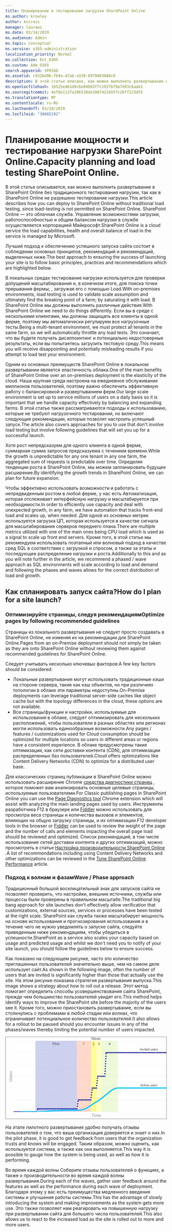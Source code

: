 ```yaml
---
title: Планирование и тестирование загрузки SharePoint Online
ms.author: krowley
author: kccross
manager: laurawi
ms.date: 03/14/2019
ms.audience: Admin
ms.topic: conceptual
ms.service: o365-administration
localization_priority: Normal
ms.collection: Ent_O365
ms.custom: Adm_O365
search.appverid: SPO160
ms.assetid: c932bd9b-fb9a-47ab-a330-6979d03688c0
description: В этой статье описано, как можно выполнить развертывание в SharePoint Online без проведения традиционных нагрузочного тестирования, так как оно не разрешено.
ms.openlocfilehash: 16525e461d9c6e04b03ffc19376f9a7d93c6aab1
ms.sourcegitcommit: 4ef8e113fa20b539de1087422455fc26ff123d55
ms.translationtype: MT
ms.contentlocale: ru-RU
ms.lasthandoff: 03/18/2019
ms.locfileid: "30665192"
---
```

# <a name="capacity-planning-and-load-testing-sharepoint-online"></a><span data-ttu-id="e9544-103">Планирование мощности и тестирование нагрузки SharePoint Online.</span><span class="sxs-lookup"><span data-stu-id="e9544-103">Capacity planning and load testing SharePoint Online.</span></span>

<span data-ttu-id="e9544-104">В этой статье описывается, как можно выполнить развертывание в SharePoint Online без традиционного тестирования нагрузки, так как в SharePoint Online не разрешено тестирование нагрузки.</span><span class="sxs-lookup"><span data-stu-id="e9544-104">This article describes how you can deploy to SharePoint Online without traditional load testing, since load-testing is not permitted on SharePoint Online.</span></span> <span data-ttu-id="e9544-105">SharePoint Online — это облачная служба. Управление возможностями загрузки, работоспособностью и общим балансом нагрузки в службе осуществляется корпорацией Майкрософт.</span><span class="sxs-lookup"><span data-stu-id="e9544-105">SharePoint Online is a cloud service the load capabilities, health and overall balance of load in the service is managed by Microsoft.</span></span>
  
<span data-ttu-id="e9544-106">Лучший подход к обеспечению успешного запуска сайта состоит в соблюдении основных принципов, рекомендаций и рекомендаций, выделенных ниже.</span><span class="sxs-lookup"><span data-stu-id="e9544-106">The best approach to ensuring the success of launching your site is to follow basic principles, practices and recommendations which are highlighted below.</span></span>
  
<span data-ttu-id="e9544-107">В локальных средах тестирование нагрузки используется для проверки допущений масштабирования и, в конечном итоге, для поиска точки прерывания фермы; , загружая его с помощью Load.</span><span class="sxs-lookup"><span data-stu-id="e9544-107">With on-premises environments, load testing is used to validate scale assumption and ultimately find the breaking point of a farm; by saturating it with load.</span></span> <span data-ttu-id="e9544-108">В SharePoint Online мы должны выполнить различные действия.</span><span class="sxs-lookup"><span data-stu-id="e9544-108">With SharePoint Online we need to do things differently.</span></span> <span data-ttu-id="e9544-109">Если вы в среде с несколькими клиентами, мы должны защищать все клиенты в одной ферме, поэтому мы автоматически регулируем все нагрузочные тесты.</span><span class="sxs-lookup"><span data-stu-id="e9544-109">Being a multi-tenant environment, we must protect all tenants in the same farm, so we will automatically throttle any load tests.</span></span> <span data-ttu-id="e9544-110">Это означает, что вы будете получать дисаппоинтинг и потенциально недостоверные результаты, если вы попытаетесь загрузить тестовую среду.</span><span class="sxs-lookup"><span data-stu-id="e9544-110">This means you will receive disappointing and potentially misleading results if you attempt to load test your environment.</span></span>
  
<span data-ttu-id="e9544-111">Одним из основных преимуществ SharePoint Online в локальном развертывании является эластичность облака.</span><span class="sxs-lookup"><span data-stu-id="e9544-111">One of the main benefits of SharePoint Online over an on-premises deployment is the elasticity of the cloud.</span></span> <span data-ttu-id="e9544-112">Наша крупная среда настроена на ежедневное обслуживание миллионов пользователей, поэтому важно обеспечить эффективную работу с балансировкой и развертыванием ферм.</span><span class="sxs-lookup"><span data-stu-id="e9544-112">Our large scale environment is set up to service millions of users on a daily basis so it is important that we handle capacity effectively by balancing and expanding farms.</span></span> <span data-ttu-id="e9544-113">В этой статье также рассматриваются подходы к использованию, которые не требуют нагрузочного тестирования, но включают следующие рекомендации, которые позволят настроить успешный запуск.</span><span class="sxs-lookup"><span data-stu-id="e9544-113">The article also covers approaches for you to use that don't involve load testing but involve following guidelines that will set you up for a successful launch.</span></span> 
  
<span data-ttu-id="e9544-114">Хотя рост непредсказуем для одного клиента в одной ферме, суммарная сумма запросов предсказуема с течением времени.</span><span class="sxs-lookup"><span data-stu-id="e9544-114">While the growth is unpredictable for any one tenant in any one farm, the aggregated sum of requests is predictable over time.</span></span> <span data-ttu-id="e9544-115">Определяя тенденции роста в SharePoint Online, мы можем запланировать будущее расширение.</span><span class="sxs-lookup"><span data-stu-id="e9544-115">By identifying the growth trends in SharePoint Online, we can plan for future expansion.</span></span>
  
<span data-ttu-id="e9544-116">Чтобы эффективно использовать возможности и работать с непредвиденным ростом в любой ферме, у нас есть Автоматизация, которая отслеживает интерфейсную нагрузку и масштабируется при необходимости.</span><span class="sxs-lookup"><span data-stu-id="e9544-116">In order to efficiently use capacity and deal with unexpected growth, in any farm, we have automation that tracks front-end load and scales up, when needed.</span></span> <span data-ttu-id="e9544-117">Для одной из основных метрик используется загрузка ЦП, которая используется в качестве сигнала для масштабирования серверов переднего плана.</span><span class="sxs-lookup"><span data-stu-id="e9544-117">There are multiple metrics utilized with one of the main ones being CPU load which is used as a signal to scale up front end servers.</span></span> <span data-ttu-id="e9544-118">Кроме того, в этой статье мы рекомендуем использовать поэтапный или волновый подход в качестве сред SQL в соответствии с загрузкой и спросом, а также за этапы и последующее распределение нагрузки и роста.</span><span class="sxs-lookup"><span data-stu-id="e9544-118">Additionally to this and as you will note further in the article, we recommend a phased / wave approach as SQL environments will scale according to load and demand and following the phases and waves allows for the correct distribution of load and growth.</span></span> 
  
## <a name="how-do-i-plan-for-a-site-launch"></a><span data-ttu-id="e9544-119">Как спланировать запуск сайта?</span><span class="sxs-lookup"><span data-stu-id="e9544-119">How do I plan for a site launch?</span></span>

### <a name="optimize-pages-by-following-recommended-guidelines"></a><span data-ttu-id="e9544-120">Оптимизируйте страницы, следуя рекомендациям</span><span class="sxs-lookup"><span data-stu-id="e9544-120">Optimize pages by following recommended guidelines</span></span>
<span data-ttu-id="e9544-121">Страницы из локального развертывания не следует просто создавать в SharePoint Online, не изменяя их на рекомендации для SharePoint Online.</span><span class="sxs-lookup"><span data-stu-id="e9544-121">Pages from an on-Premise deployment should not simply be taken as they are onto SharePoint Online without reviewing them against recommended guidelines for SharePoint Online.</span></span>

<span data-ttu-id="e9544-122">Следует учитывать несколько ключевых факторов:</span><span class="sxs-lookup"><span data-stu-id="e9544-122">A few key factors should be considered:</span></span>
- <span data-ttu-id="e9544-123">Локальные развертывания могут использовать традиционные кэши на стороне сервера, такие как кэш объектов, но при различиях топологии в облаке эти параметры недоступны.</span><span class="sxs-lookup"><span data-stu-id="e9544-123">On-Premise deployments can leverage traditional server-side caches like object cache but with the topology differences in the cloud, these options are not available.</span></span>
- <span data-ttu-id="e9544-124">Все страницы/функции и настройки, используемые для использования в облаке, следует оптимизировать для нескольких расположений, чтобы пользователи в разных областях или регионах могли использовать единообразные возможности.</span><span class="sxs-lookup"><span data-stu-id="e9544-124">Any pages / features / customizations used for Cloud consumption should be optimized for multiple locations so users in different areas or regions have a consistent experience.</span></span> <span data-ttu-id="e9544-125">В облаке предусмотрены такие оптимизации, как сети доставки контента (CDN), для оптимизации распределенных баз пользователей.</span><span class="sxs-lookup"><span data-stu-id="e9544-125">Cloud offers optimizations like Content Delivery Networks (CDN) to optimize for a distributed user base.</span></span>

<span data-ttu-id="e9544-126">Для классических страниц публикации в SharePoint Online можно использовать расширение Chrome [средства диагностики страниц](https://aka.ms/perftool) , которое поможет вам анализировать основные целевые страницы, используемые пользователями.</span><span class="sxs-lookup"><span data-stu-id="e9544-126">For Classic publishing pages in SharePoint Online you can use the [Page Diagnostics tool](https://aka.ms/perftool) Chrome extension which will assist with analyzing the main landing pages used by users.</span></span>
<span data-ttu-id="e9544-127">Инструменты разработчика F12 в браузере или [Fiddler](https://www.telerik.com/download/fiddler) можно использовать для просмотра веса страницы и количества вызовов и элементов, влияющих на общую загрузку страницы, и их оптимизации.</span><span class="sxs-lookup"><span data-stu-id="e9544-127">F12 developer tools in the browser or [Fiddler](https://www.telerik.com/download/fiddler) can be used to review the weight of the page and the number of calls and elements impacting the overall page load should be reviewed and optimized.</span></span> <span data-ttu-id="e9544-128">Список рекомендаций, в том числе использование сетей доставки контента и других оптимизаций, можно просмотреть в статье [Настройка производительности SharePoint Online](https://aka.ms/spoperformance) .</span><span class="sxs-lookup"><span data-stu-id="e9544-128">A list of recommendations including using Content Delivery Networks and other optimizations can be reviewed in the [Tune SharePoint Online Performance](https://aka.ms/spoperformance) article.</span></span>

### <a name="wave--phase-approach"></a><span data-ttu-id="e9544-129">Подход к волнам и фазам</span><span class="sxs-lookup"><span data-stu-id="e9544-129">Wave / Phase approach</span></span>
<span data-ttu-id="e9544-130">Традиционный большой восклицательный знак для запусков сайта не позволяет проверить, что настройки, внешние источники, службы или процессы были проверены в правильном масштабе.</span><span class="sxs-lookup"><span data-stu-id="e9544-130">The traditional big bang approach for site launches don't effectively allow verification that customizations, external sources, services or processes have been tested at the right scale.</span></span> <span data-ttu-id="e9544-131">SharePoint как служба также масштабирует мощность на основе использования и прогнозирования использования и в течение чего не нужно уведомлять о запуске сайта, следуйте приведенным ниже рекомендациям, чтобы убедиться в успешности.</span><span class="sxs-lookup"><span data-stu-id="e9544-131">SharePoint as a service also scales your capacity based on usage and predicted usage and whilst we don't need you to notify of your site launch, you should follow the guidelines below to ensure success.</span></span>
  
<span data-ttu-id="e9544-132">Как показано на следующем рисунке, часто это количество приглашенных пользователей значительно выше, чем на самом деле использует сайт.</span><span class="sxs-lookup"><span data-stu-id="e9544-132">As shown in the following image, often the number of users that are invited is significantly higher than those that actually use the site.</span></span> <span data-ttu-id="e9544-133">На этом рисунке показана стратегия развертывания выпуска.</span><span class="sxs-lookup"><span data-stu-id="e9544-133">This image shows a strategy about how to roll out a release.</span></span> <span data-ttu-id="e9544-134">Этот метод помогает определить способы усовершенствования сайта SharePoint, прежде чем большинство пользователей увидят его.</span><span class="sxs-lookup"><span data-stu-id="e9544-134">This method helps identify ways to improve the SharePoint site before the majority of the users see it.</span></span> <span data-ttu-id="e9544-135">Кроме того, можно приостановить развертывание, если вы столкнулись с проблемами в любой стадии или волнах, что ограничивает потенциальное количество пользователей.</span><span class="sxs-lookup"><span data-stu-id="e9544-135">It also allows for a rollout to be paused should you encounter issues in any of the phases/waves thereby limiting the potential number of users impacted.</span></span>
  
![Диаграмма, показывающая приглашенных и активных пользователей](media/0bc14a20-9420-4986-b9b9-fbcd2c6e0fb9.png)
  
<span data-ttu-id="e9544-137">На этапе пилотного развертывания удобно получать отзывы пользователей о том, что ваша организация доверяется и знает о них.</span><span class="sxs-lookup"><span data-stu-id="e9544-137">In the pilot phase, it is good to get feedback from users that the organization trusts and knows will be engaged.</span></span> <span data-ttu-id="e9544-138">Таким образом, можно оценить, как используется система, а также как она выполняется.</span><span class="sxs-lookup"><span data-stu-id="e9544-138">This way it is possible to gauge how the system is being used, as well as how it is performing.</span></span>
  
<span data-ttu-id="e9544-139">Во время каждой волны Соберите отзывы пользователей о функциях, а также о производительности во время каждой волны развертывания.</span><span class="sxs-lookup"><span data-stu-id="e9544-139">During each of the waves, gather user feedback around the features as well as the performance during each wave of deployment.</span></span> <span data-ttu-id="e9544-140">Благодаря этому у вас есть преимущества медленного введения системы и улучшения работы системы.</span><span class="sxs-lookup"><span data-stu-id="e9544-140">This has the advantage of slowly introducing the system and making improvements as the system gets more use.</span></span> <span data-ttu-id="e9544-141">Это также позволяет нам реагировать на повышенную нагрузку при развертывании сайта для большего числа пользователей.</span><span class="sxs-lookup"><span data-stu-id="e9544-141">This also allows us to react to the increased load as the site is rolled out to more and more users.</span></span>
